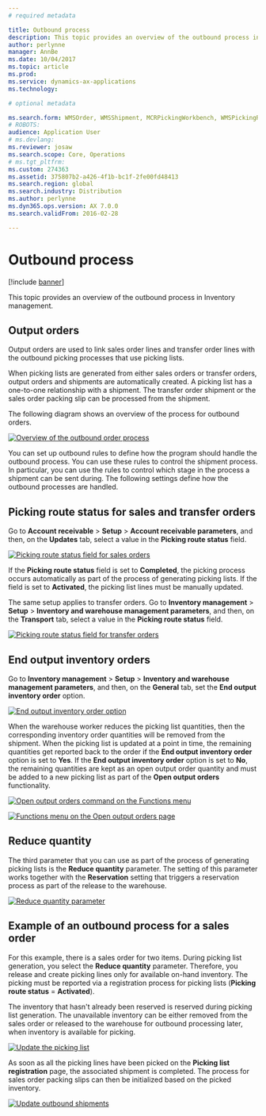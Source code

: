 ```yaml
---
# required metadata

title: Outbound process 
description: This topic provides an overview of the outbound process in Inventory management. 
author: perlynne
manager: AnnBe
ms.date: 10/04/2017
ms.topic: article
ms.prod:
ms.service: dynamics-ax-applications
ms.technology:

# optional metadata

ms.search.form: WMSOrder, WMSShipment, MCRPickingWorkbench, WMSPickingRegistration, CustomFilterGroup
# ROBOTS:
audience: Application User
# ms.devlang:
ms.reviewer: josaw
ms.search.scope: Core, Operations
# ms.tgt_pltfrm:
ms.custom: 274363
ms.assetid: 375807b2-a426-4f1b-bc1f-2fe00fd48413
ms.search.region: global
ms.search.industry: Distribution
ms.author: perlynne
ms.dyn365.ops.version: AX 7.0.0
ms.search.validFrom: 2016-02-28

---
```


# Outbound process

[!include [banner](../includes/banner.md)]

This topic provides an overview of the outbound process in Inventory management.

## Output orders

Output orders are used to link sales order lines and transfer order lines with the outbound picking processes that use picking lists.

When picking lists are generated from either sales orders or transfer orders, output orders and shipments are automatically created. A picking list has a one-to-one relationship with a shipment. The transfer order shipment or the sales order packing slip can be processed from the shipment. 

The following diagram shows an overview of the process for outbound orders. 

[![Overview of the outbound order process](./media/outbound-order.png)](./media/outbound-order.png)

You can set up outbound rules to define how the program should handle the outbound process. You can use these rules to control the shipment process. In particular, you can use the rules to control which stage in the process a shipment can be sent during. The following settings define how the outbound processes are handled.

## Picking route status for sales and transfer orders 

Go to **Account receivable** \> **Setup** \> **Account receivable parameters**, and then, on the **Updates** tab, select a value in the **Picking route status** field.

[![Picking route status field for sales orders](./media/picking-route-status-sales-order.png)](./media/picking-route-status-sales-order.png)

If the **Picking route status** field is set to **Completed**, the picking process occurs automatically as part of the process of generating picking lists. If the field is set to **Activated**, the picking list lines must be manually updated.

The same setup applies to transfer orders. Go to **Inventory management** \> **Setup** \> **Inventory and warehouse management parameters**, and then, on the **Transport** tab, select a value in the **Picking route status** field.

[![Picking route status field for transfer orders](./media/picking-route-status-transfer-order.png)](./media/picking-route-status-transfer-order.png)

## End output inventory orders

Go to **Inventory management** \> **Setup** \> **Inventory and warehouse management parameters**, and then, on the **General** tab, set the **End output inventory order** option.

[![End output inventory order option](./media//end-output-inventory-order.png)](./media//end-output-inventory-order.png)

When the warehouse worker reduces the picking list quantities, then the corresponding inventory order quantities will be removed from the shipment. When the picking list is updated at a point in time, the remaining quantities get reported back to the order if the **End output inventory order** option is set to **Yes**. If the **End output inventory order** option is set to **No**, the remaining quantities are kept as an open output order quantity and must be added to a new picking list as part of the **Open output orders** functionality. 

[![Open output orders command on the Functions menu](./media/open-output-order.png)](./media/open-output-order.png)

[![Functions menu on the Open output orders page](./media/open-output-order-function.png)](./media/open-output-order-function.png)

## Reduce quantity

The third parameter that you can use as part of the process of generating picking lists is the **Reduce quantity** parameter. The setting of this parameter works together with the **Reservation** setting that triggers a reservation process as part of the release to the warehouse.

[![Reduce quantity parameter](./media/reduce-quantity.png)](./media/reduce-quantity.png)

## Example of an outbound process for a sales order

For this example, there is a sales order for two items. During picking list generation, you select the **Reduce quantity** parameter. Therefore, you release and create picking lines only for available on-hand inventory. The picking must be reported via a registration process for picking lists (**Picking route status** = **Activated**).

The inventory that hasn't already been reserved is reserved during picking list generation. The unavailable inventory can be either removed from the sales order or released to the warehouse for outbound processing later, when inventory is available for picking.

[![Update the picking list](./media/update-picking-list.png)](./media/update-picking-list.png)

As soon as all the picking lines have been picked on the **Picking list registration** page, the associated shipment is completed. The process for sales order packing slips can then be initialized based on the picked inventory.

[![Update outbound shipments](./media/outbound-shipments.png)](./media/outbound-shipments.png)
